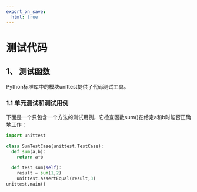 ```yaml
---
export_on_save:
  html: true
---
```

<!--
 * @Author: your name
 * @Date: 2020-01-13 11:48:44
 * @LastEditTime : 2020-01-13 12:54:54
 * @LastEditors  : Please set LastEditors
 * @Description: In User Settings Edit
 * @FilePath: \VueLearnc:\Users\11346\OneDrive\笔记\PythonLearning\基础语法\11、测试代码\10、测试代码.md
 -->

# 测试代码

## 1、 测试函数

Python标准库中的模块unittest提供了代码测试工具。

### 1.1 单元测试和测试用例

下面是一个只包含一个方法的测试用例，它检查函数sum()在给定a和b时能否正确地工作：

```python {cmd .line-numbers}
import unittest

class SumTestCase(unittest.TestCase):
  def sum(a,b):
    return a+b

  def test_sum(self):
    result = sum(1,2)
    unittest.assertEqual(result,3)
unittest.main()


```


```python {cmd .line-numbers}

```



```python {cmd .line-numbers}

```


```python {cmd .line-numbers}

```


```python {cmd .line-numbers}

```